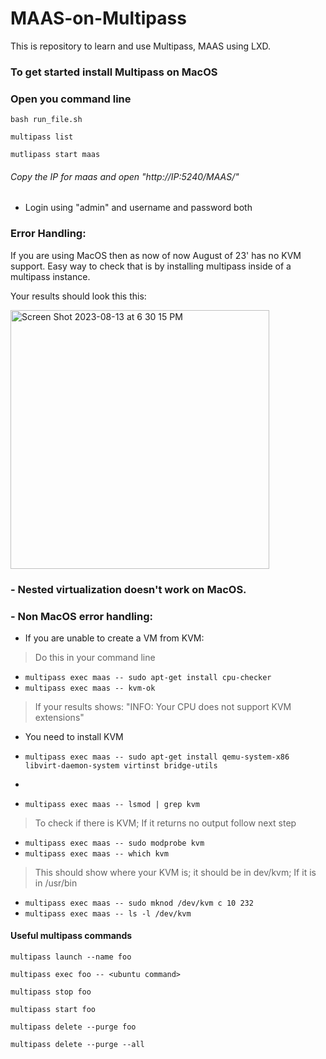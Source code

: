 # MAAS-on-Multipass
This is repository to learn and use Multipass, MAAS using LXD.

### To get started install Multipass on MacOS

### Open you command line 

```bash run_file.sh```

```multipass list```

```mutlipass start maas```

###### Copy the IP for maas and open "http://_IP_:5240/MAAS/"

- Login using "admin" and username and password both

### Error Handling:

If you are using MacOS then as now of now August of 23' has no KVM support. 
Easy way to check that is by installing multipass inside of a multipass instance.

Your results should look this this:

<img width="414" alt="Screen Shot 2023-08-13 at 6 30 15 PM" src="https://github.com/brikjr/MAAS-on-Multipass/assets/81532347/d1e0b68a-c9b3-4817-bbdc-1acea455b2f3">

### - Nested virtualization doesn't work on MacOS.


### - Non MacOS error handling: 

- If you are unable to create a VM from KVM:
> Do this in your command line
- ``` multipass exec maas -- sudo apt-get install cpu-checker ```
- ``` multipass exec maas -- kvm-ok ```
> If your results shows: "INFO: Your CPU does not support KVM extensions"
- You need to install KVM
- ``` multipass exec maas -- sudo apt-get install qemu-system-x86 libvirt-daemon-system virtinst bridge-utils ```

- 
- ```multipass exec maas -- lsmod | grep kvm``` 
> To check if there is KVM; If it returns no output follow next step
- ```multipass exec maas -- sudo modprobe kvm```
- ```multipass exec maas -- which kvm``` 

> This should show where your KVM is; it should be in dev/kvm; If it is in /usr/bin
- ```multipass exec maas -- sudo mknod /dev/kvm c 10 232```
- ```multipass exec maas -- ls -l /dev/kvm```

#### Useful multipass commands

```multipass launch --name foo```

```multipass exec foo -- <ubuntu command>```

```multipass stop foo```

```multipass start foo```

```multipass delete --purge foo```

```multipass delete --purge --all```
